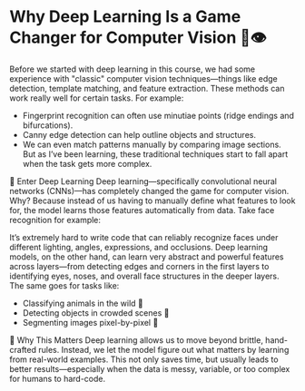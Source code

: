 # Why Deep Learning Is a Game Changer for Computer Vision 🧠👁️

Before we started with deep learning in this course, we had some experience with "classic" computer vision techniques—things like edge detection, template matching, and feature extraction. These methods can work really well for certain tasks. For example:
- Fingerprint recognition can often use minutiae points (ridge endings and bifurcations).
- Canny edge detection can help outline objects and structures.
- We can even match patterns manually by comparing image sections.
But as I’ve been learning, these traditional techniques start to fall apart when the task gets more complex.

🤯 Enter Deep Learning
Deep learning—specifically convolutional neural networks (CNNs)—has completely changed the game for computer vision. Why?
Because instead of us having to manually define what features to look for, the model learns those features automatically from data. Take face recognition for example:

It’s extremely hard to write code that can reliably recognize faces under different lighting, angles, expressions, and occlusions. Deep learning models, on the other hand, can learn very abstract and powerful features across layers—from detecting edges and corners in the first layers to identifying eyes, noses, and overall face structures in the deeper layers. The same goes for tasks like:
- Classifying animals in the wild 🌲
- Detecting objects in crowded scenes 🎯
- Segmenting images pixel-by-pixel 🧩

🧠 Why This Matters
Deep learning allows us to move beyond brittle, hand-crafted rules. Instead, we let the model figure out what matters by learning from real-world examples. This not only saves time, but usually leads to better results—especially when the data is messy, variable, or too complex for humans to hard-code.

